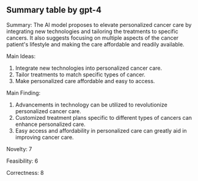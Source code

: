 ## Summary table by gpt-4
Summary: 
The AI model proposes to elevate personalized cancer care by integrating new technologies and tailoring the treatments to specific cancers. It also suggests focusing on multiple aspects of the cancer patient's lifestyle and making the care affordable and readily available.

Main Ideas: 
1. Integrate new technologies into personalized cancer care.
2. Tailor treatments to match specific types of cancer.
3. Make personalized care affordable and easy to access.

Main Finding: 
1. Advancements in technology can be utilized to revolutionize personalized cancer care.
2. Customized treatment plans specific to different types of cancers can enhance personalized care.
3. Easy access and affordability in personalized care can greatly aid in improving cancer care.

Novelty: 7

Feasibility: 6

Correctness: 8